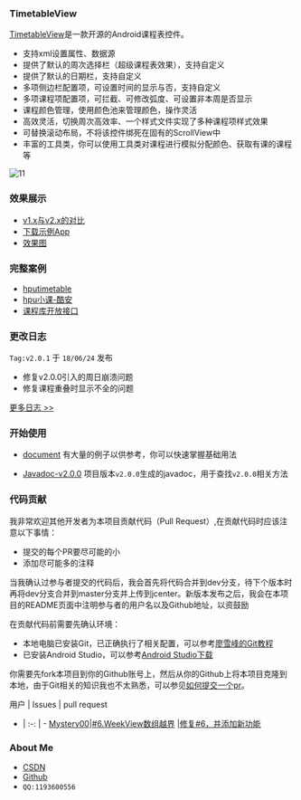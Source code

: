 ﻿### TimetableView
[TimetableView](https://github.com/zfman/TimetableView)是一款开源的Android课程表控件。

- 支持xml设置属性、数据源
- 提供了默认的周次选择栏（超级课程表效果），支持自定义
- 提供了默认的日期栏，支持自定义
- 多项侧边栏配置项，可设置时间的显示与否，支持自定义
- 多项课程项配置项，可拦截、可修改弧度、可设置非本周是否显示
- 课程颜色管理，使用颜色池来管理颜色，操作灵活
- 高效灵活，切换周次高效率、一个样式文件实现了多种课程项样式效果
- 可替换滚动布局，不将该控件绑死在固有的ScrollView中
- 丰富的工具类，你可以使用工具类对课程进行模拟分配颜色、获取有课的课程等

![11](https://raw.githubusercontent.com/zfman/TimetableView/master/images/v2.x/bg.png)

### 效果展示

- [v1.x与v2.x的对比](https://github.com/zfman/TimetableView/wiki/v1.x%E4%B8%8Ev2.x%E7%9A%84%E5%AF%B9%E6%AF%94)
- [下载示例App](https://raw.githubusercontent.com/zfman/TimetableView/master/apks/v2.0.1.apk)
- [效果图](https://github.com/zfman/TimetableView/wiki/v2.x%E6%95%88%E6%9E%9C%E5%9B%BE)

### 完整案例

- [hputimetable](https://github.com/zfman/hputimetable)
- [hpu小课-酷安](https://www.coolapk.com/apk/com.zhuangfei.hputimetable)
- [课程库开放接口](https://github.com/zfman/api-demo/tree/master/timetable)

### 更改日志
`Tag:v2.0.1` 于 `18/06/24` 发布

- 修复v2.0.0引入的周日崩溃问题
- 修复课程重叠时显示不全的问题

[更多日志 >>](https://github.com/zfman/TimetableView/wiki/ChangeLog)

### 开始使用

- [document](https://github.com/zfman/TimetableView/wiki)
    有大量的例子以供参考，你可以快速掌握基础用法

- [Javadoc-v2.0.0](http://www.liuzhuangfei.com/github/timetableview/docs/v2.0.0/)
    项目版本`v2.0.0`生成的javadoc，用于查找`v2.0.0`相关方法

### 代码贡献
我非常欢迎其他开发者为本项目贡献代码（Pull Request）,在贡献代码时应该注意以下事情：

- 提交的每个PR要尽可能的小
- 添加尽可能多的注释

当我确认过参与者提交的代码后，我会首先将代码合并到dev分支，待下个版本时再将dev分支合并到master分支并上传到jcenter。新版本发布之后，我会在本项目的README页面中注明参与者的用户名以及Github地址，以资鼓励

在贡献代码前需要先确认环境：

- 本地电脑已安装Git，已正确执行了相关配置，可以参考[廖雪峰的Git教程](https://www.liaoxuefeng.com/wiki/0013739516305929606dd18361248578c67b8067c8c017b000)
- 已安装Android Studio，可以参考[Android Studio下载](https://developer.android.google.cn/studio/?utm_source=androiddevtools.cn&utm_medium=website)

你需要先fork本项目到你的Github账号上，然后从你的Github上将本项目克隆到本地，由于Git相关的知识我也不太熟悉，可以参见[如何提交一个pr](https://www.baidu.com/s?ie=utf-8&f=8&rsv_bp=1&tn=baidu&wd=github%20%E5%A6%82%E4%BD%95%E6%8F%90%E4%BA%A4%E4%B8%80%E4%B8%AApr&oq=github%2520%25E5%25A6%2582%25E4%25BD%2595%25E5%258F%2582%25E4%25B8%258E%25E5%25BC%2580%25E6%25BA%2590%25E5%25BA%2593&rsv_pq=cd2d9a0700014aeb&rsv_t=e28bURQIG7i3qIv%2FYWuyGWC3CzLDsj%2FgNEybtz%2FYON8eDUF0Rfq%2FvvfbTbY&rqlang=cn&rsv_enter=0&inputT=8232&rsv_sug3=99&rsv_sug1=92&rsv_sug7=100&rsv_sug2=0&rsv_sug4=10861)。


用户 | Issues | pull request
- | :-: | -
[Mystery00](https://github.com/Mystery00)|[#6.WeekView数组越界](https://github.com/zfman/TimetableView/issues/6) |[修复#6，并添加新功能](https://github.com/zfman/TimetableView/pull/7) 

### About Me

- [CSDN](https://blog.csdn.net/lzhuangfei)
- [Github](https://github.com/zfman)
- `QQ:1193600556`
